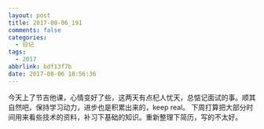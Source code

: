```yaml
---
layout: post
title: 2017-08-06_191
comments: false
categories:
  - 日记
tags:
  - 2017
abbrlink: bdf13f7b
date: 2017-08-06 18:56:36
---
```


  今天上了节吉他课，心情变好了些，这两天有点杞人忧天，总惦记面试的事。顺其自然吧，保持学习动力，进步也是积累出来的，keep real。
 下周打算把大部分时间用来看些技术的资料，补习下基础的知识。重新整理下简历，写的不太好。
